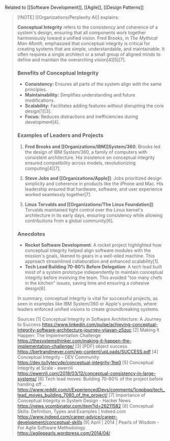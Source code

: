 Related to [[Software Development]], [[Agile]], [[Design Patterns]]

> [!NOTE] [[Organizations/Perplexity AI]] explains: 
> 
> **Conceptual Integrity** refers to the consistency and coherence of a system's design, ensuring that all components work together harmoniously toward a unified vision. Fred Brooks, in *The Mythical Man-Month*, emphasized that conceptual integrity is critical for creating systems that are simple, understandable, and maintainable. It often requires a single architect or a small group of aligned minds to define and maintain the overarching vision[4][5][7].
> 
> ### Benefits of Conceptual Integrity
> - **Consistency:** Ensures all parts of the system align with the same principles.
> - **Maintainability:** Simplifies understanding and future modifications.
> - **Scalability:** Facilitates adding features without disrupting the core design[1][3].
> - **Focus:** Reduces distractions and inefficiencies during development[4].
> 
> ### Examples of Leaders and Projects
> 1. **Fred Brooks and [[Organizations/IBM]]System/360**:
>    Brooks led the design of IBM System/360, a family of computers with consistent architecture. His insistence on conceptual integrity ensured compatibility across models, revolutionizing computing[4][7].
> 
> 1. **Steve Jobs and [[Organizations/Apple]]**:
>    Jobs prioritized design simplicity and coherence in products like the iPhone and Mac. His leadership ensured that hardware, software, and user experience worked seamlessly together[7].
> 
> 1. **Linus Torvalds and [[Organizations/The Linux Foundation]]**:
>    Torvalds maintained tight control over the Linux kernel's architecture in its early days, ensuring consistency while allowing contributions from a global community[6].
> 
> ### Anecdotes
> - **Rocket Software Development**: A rocket project highlighted how conceptual integrity helped align software modules with the mission's goals, likened to gears in a well-oiled machine. This approach streamlined collaboration and enhanced scalability[1].
> - **Tech Lead Building 70-80% Before Delegation**: A tech lead built most of a system prototype independently to maintain conceptual integrity before involving the team. This avoided "too many chefs in the kitchen" issues, saving time and ensuring a cohesive design[6].
> 
> In summary, conceptual integrity is vital for successful projects, as seen in examples like IBM System/360 or Apple's products, where leaders enforced unified visions to create groundbreaking systems.
> 
> Sources
> [1] Conceptual Integrity in Software Architecture: A Journey to Success https://www.linkedin.com/pulse/achieving-conceptual-integrity-software-architecture-journey-vijayan-z5zuc
> [2] Making It Happen: The Implementation Challenge https://thesystemsthinker.com/making-it-happen-the-implementation-challenge/
> [3] [PDF] object success https://bertrandmeyer.com/wp-content/upLoads/SUCCESS.pdf
> [4] Conceptual Integrity - DEV Community https://dev.to/lytecyde/conceptual-integrity-1he0
> [5] Conceptual Integrity at Scale - ewernli https://ewernli.com/2018/03/12/conceptual-consistency-in-large-systems/
> [6] Tech lead moves: Building 70-80% of the project before handing off ... https://www.reddit.com/r/ExperiencedDevs/comments/1cqpbqq/tech_lead_moves_building_7080_of_the_project/
> [7] Importance of Conceptual Integrity in System Design - Hacker News https://news.ycombinator.com/item?id=26211582
> [8] Conceptual Skills: Definition, Types and Examples | Indeed.com https://www.indeed.com/career-advice/career-development/conceptual-skills
> [9] April | 2014 | Pearls of Wisdom - For Agile Software Methodology https://agilepearls.wordpress.com/2014/04/
